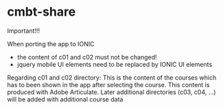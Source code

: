 # cmbt-share

Important!!!

When porting the app to IONIC
- the content of c01 and c02 must not be changed! 
- jquery mobile UI elements need to be replaced by IONIC UI elements


Regarding c01 and c02 directory: This is the content of the courses which has to been shown in the app after selecting the course. This content is produced with Adobe Articulate. Later additional directories (c03, c04, ...) will be added with additional course data
